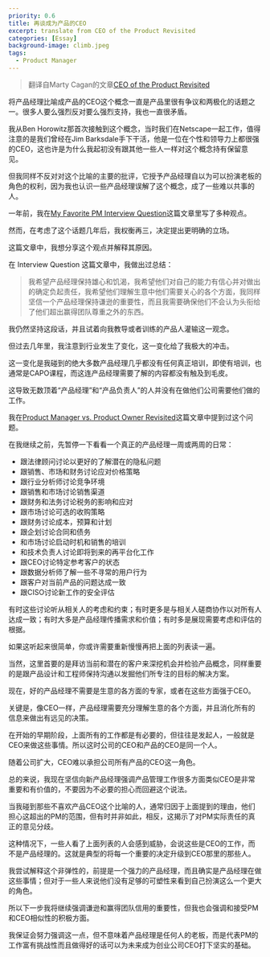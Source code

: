 ```yaml
---
priority: 0.6
title: 再谈成为产品的CEO
excerpt: translate from CEO of the Product Revisited
categories: [Essay]
background-image: climb.jpeg
tags:
  - Product Manager
---
```


> 翻译自Marty Cagan的文章[CEO of the Product Revisited](https://svpg.com/ceo-product-revisited/)

将产品经理比喻成产品的CEO这个概念一直是产品里很有争议和两极化的话题之一。很多人要么强烈反对要么强烈支持，我也一直很矛盾。

我从Ben Horowitz那首次接触到这个概念，当时我们在Netscape一起工作，值得注意的是我们曾经在Jim Barksdale手下干活，他是一位在个性和领导力上都很强的CEO，这也许是为什么我起初没有跟其他一些人一样对这个概念持有保留意见。

但我同样不反对对这个比喻的主要的批评，它授予产品经理自以为可以扮演老板的角色的权利，因为我也认识一些产品经理误解了这个概念，成了一些难以共事的人。

一年前，我在[My Favorite PM Interview Question](https://svpg.com/my-favorite-pm-interview-question/)这篇文章里写了多种观点。

然而，在考虑了这个话题几年后，我权衡再三，决定提出更明确的立场。

这篇文章中，我想分享这个观点并解释其原因。

在 Interview Question 这篇文章中，我做出过总结：

>
>我希望产品经理保持雄心和饥渴，我希望他们对自己的能力有信心并对做出的确定负起责任，我希望他们理解生意中他们需要关心的各个方面，我同样坚信一个产品经理保持谦逊的重要性，而且我需要确保他们不会认为头衔给了他们超出赢得团队尊重之外的东西。

我仍然坚持这段话，并且试着向我教导或者训练的产品人灌输这一观念。

但过去几年里，我注意到行业发生了变化，这一变化给了我极大的冲击。

这一变化是我碰到的绝大多数产品经理几乎都没有任何真正培训，即使有培训，也通常是CAPO课程，而这连产品经理需要了解的内容都没有触及到毛皮。

这导致无数顶着“产品经理”和“产品负责人”的人并没有在做他们公司需要他们做的工作。

我在[Product Manager vs. Product Owner Revisited](https://svpg.com/product-manager-vs-product-owner-revisited/)这篇文章中提到过这个问题。

在我继续之前，先暂停一下看看一个真正的产品经理一周或两周的日常：

- 跟法律顾问讨论以更好的了解潜在的隐私问题
- 跟销售、市场和财务讨论应对价格策略
- 跟行业分析师讨论竞争环境
- 跟销售和市场讨论销售渠道
- 跟财务和法务讨论税务的影响和应对
- 跟市场讨论可选的收购策略
- 跟财务讨论成本，预算和计划
- 跟企划讨论合同和债务
- 和市场讨论启动时机和销售的培训
- 和技术负责人讨论即将到来的再平台化工作
- 跟CEO讨论特定参考客户的状态
- 跟数据分析师了解一些不寻常的用户行为
- 跟客户对当前产品的问题达成一致
- 跟CISO讨论新工作的安全评估

有时这些讨论听从相关人的考虑和约束；有时更多是与相关人磋商协作以对所有人达成一致；有时大多是产品经理传播需求和价值；有时多是展现需要考虑和评估的根据。

如果这听起来很简单，你或许需要重新慢慢再把上面的列表读一遍。

当然，这里首要的是拜访当前和潜在的客户来深挖机会并检验产品概念，同样重要的是跟产品设计和工程师保持沟通以发掘他们所专注的目标的解决方案。

现在，好的产品经理不需要是生意的各方面的专家，或者在这些方面强于CEO。

关键是，像CEO一样，产品经理需要充分理解生意的各个方面，并且消化所有的信息来做出有远见的决策。

在开始的早期阶段，上面所有的工作都是有必要的，但往往是发起人，一般就是CEO来做这些事情。所以这时公司的CEO和产品的CEO是同一个人。

随着公司扩大，CEO难以承担公司所有产品的CEO这一角色。

总的来说，我现在坚信向新产品经理强调产品管理工作很多方面类似CEO是非常重要和有价值的，不要因为不必要的担心而回避这个说法。

当我碰到那些不喜欢产品CEO这个比喻的人，通常归因于上面提到的理由，他们担心这超出的PM的范围，但有时并非如此，相反，这揭示了对PM实际责任的真正的意见分歧。

这种情况下，一些人看了上面列表的人会感到威胁，会说这些是CEO的工作，而不是产品经理的。这就是典型的将每一个重要的决定升级到CEO那里的那些人。

我尝试解释这个非弹性的，前提是一个强力的产品经理，而且确实是产品经理在做这些事情；但对于一些人来说他们没有足够的可塑性来看到自己扮演这么一个更大的角色。

所以下一步我将继续强调谦逊和赢得团队信用的重要性，但我也会强调和接受PM和CEO相似性的积极方面。

我保证会努力强调这一点，但不意味着产品经理是任何人的老板，而是代表PM的工作富有挑战性而且做得好的话可以为未来成为创业公司CEO打下坚实的基础。